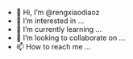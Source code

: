 - 👋 Hi, I’m @rengxiaodiaoz
- 👀 I’m interested in ...
- 🌱 I’m currently learning ...
- 💞️ I’m looking to collaborate on ...
- 📫 How to reach me ...

<!---
rengxiaodiaoz/rengxiaodiaoz is a ✨ special ✨ repository because its `README.md` (this file) appears on your GitHub profile.
You can click the Preview link to take a look at your changes.
--->

